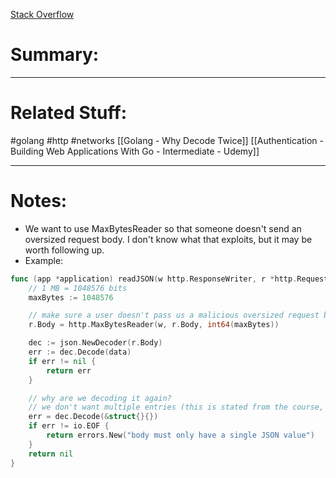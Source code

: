 [Stack Overflow](https://stackoverflow.com/a/52699702)
# Summary:
---
# Related Stuff:
#golang 
#http 
#networks 
[[Golang - Why Decode Twice]]
[[Authentication - Building Web Applications With Go - Intermediate - Udemy]]

---
# Notes:
- We want to use MaxBytesReader so that someone doesn't send an oversized request body. I don't know what that exploits, but it may be worth following up.
- Example:
```go
func (app *application) readJSON(w http.ResponseWriter, r *http.Request, data interface{}) error {
	// 1 MB = 1048576 bits
	maxBytes := 1048576

	// make sure a user doesn't pass us a malicious oversized request body
	r.Body = http.MaxBytesReader(w, r.Body, int64(maxBytes))

	dec := json.NewDecoder(r.Body)
	err := dec.Decode(data)
	if err != nil {
		return err
	}

	// why are we decoding it again?
	// we don't want multiple entries (this is stated from the course, but I need an example where we force this error)
	err = dec.Decode(&struct{}{})
	if err != io.EOF {
		return errors.New("body must only have a single JSON value")
	}
	return nil
}

```